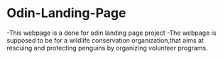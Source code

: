 # Odin-Landing-Page

-This webpage is a done for odin landing page project
-The webpage is supposed to be for a wildlife conservation organization,that
 aims at rescuing and protecting penguins by organizing volunteer programs.